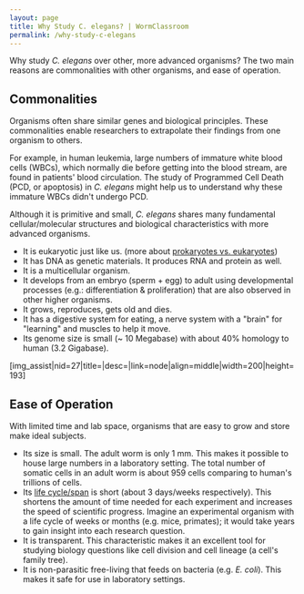 ```yaml
---
layout: page
title: Why Study C. elegans? | WormClassroom
permalink: /why-study-c-elegans
---
```

Why study *C. elegans* over other, more advanced organisms? The two main
reasons are commonalities with other organisms, and ease of operation.

**Commonalities**
-----------------

Organisms often share similar genes and biological principles. These
commonalities enable researchers to extrapolate their findings from one
organism to others.

For example, in human leukemia, large numbers of immature white blood
cells (WBCs), which normally die before getting into the blood stream,
are found in patients' blood circulation. The study of Programmed Cell
Death (PCD, or apoptosis) in *C. elegans* might help us to understand
why these immature WBCs didn't undergo PCD.

Although it is primitive and small, *C. elegans* shares many fundamental
cellular/molecular structures and biological characteristics with more
advanced organisms.

-   It is eukaryotic just like us. (more about [prokaryotes vs.
    eukaryotes](http://www.wiley.com/legacy/college/boyer/0470003790/animations/cell_structure/cell_structure.htm))
-   It has DNA as genetic materials. It produces RNA and protein as
    well.
-   It is a multicellular organism.
-   It develops from an embryo (sperm + egg) to adult using
    developmental processes (e.g.: differentiation & proliferation) that
    are also observed in other higher organisms.
-   It grows, reproduces, gets old and dies.
-   It has a digestive system for eating, a nerve system with a "brain"
    for "learning" and muscles to help it move.
-   Its genome size is small (\~ 10 Megabase) with about 40% homology to
    human (3.2 Gigabase).

\[img\_assist|nid=27|title=|desc=|link=node|align=middle|width=200|height=193\]

**Ease of Operation**
---------------------

With limited time and lab space, organisms that are easy to grow and
store make ideal subjects.

-   Its size is small. The adult worm is only 1 mm. This makes it
    possible to house large numbers in a laboratory setting. The total
    number of somatic cells in an adult worm is about 959 cells
    comparing to human's trillions of cells.
-   Its [life
    cycle/span](/image/c-elegans-life-cycle "C. elegans Life Cycle") is
    short (about 3 days/weeks respectively). This shortens the amount of
    time needed for each experiment and increases the speed of
    scientific progress. Imagine an experimental organism with a life
    cycle of weeks or months (e.g. mice, primates); it would take years
    to gain insight into each research question.
-   It is transparent. This characteristic makes it an excellent tool
    for studying biology questions like cell division and cell lineage
    (a cell's family tree).
-   It is non-parasitic free-living that feeds on bacteria (e.g. *E.
    coli*). This makes it safe for use in laboratory settings.

